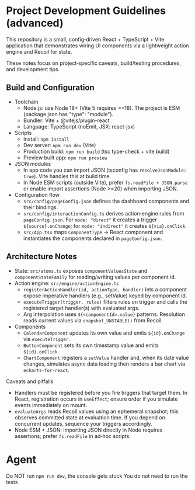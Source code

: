 # Project Development Guidelines (advanced)

This repository is a small, config‑driven React + TypeScript + Vite application that demonstrates wiring UI components via a lightweight action engine and Recoil for state.

These notes focus on project‑specific caveats, build/testing procedures, and development tips.

## Build and Configuration

- Toolchain
  - Node.js: use Node 18+ (Vite 5 requires >=18). The project is ESM (package.json has "type": "module").
  - Bundler: Vite + @vitejs/plugin-react
  - Language: TypeScript (noEmit, JSX: react-jsx)
- Scripts
  - Install: `npm install`
  - Dev server: `npm run dev` (Vite)
  - Production build: `npm run build` (tsc type-check + vite build)
  - Preview built app: `npm run preview`
- JSON modules
  - In app code you can import JSON (tsconfig has `resolveJsonModule: true`). Vite handles this at build time.
  - In Node ESM scripts (outside Vite), prefer `fs.readFile + JSON.parse` or enable import assertions (Node >=20) when importing JSON.
- Configuration flow
  - `src/config/pageConfig.json` defines the dashboard components and their bindings.
  - `src/config/interactionConfig.ts` derives action‐engine rules from `pageConfig.json`. For `mode: "direct"` it creates a trigger `${source}.onChange`; for `mode: "indirect"` it creates `${via}.onClick`.
  - `src/App.tsx` maps `ComponentType` → React component and instantiates the components declared in `pageConfig.json`.

## Architecture Notes

- State: `src/atoms.ts` exposes `componentValuesState` and `componentStateFamily` for reading/writing values per component id.
- Action engine: `src/engine/actionEngine.ts`
  - `registerActionHandler(id, actionType, handler)` lets a component expose imperative handlers (e.g., setValue) keyed by component id.
  - `executeTrigger(trigger, rules)` filters rules on trigger and calls the registered target handler(s) with evaluated args.
  - Arg interpolation uses `${<componentId>.value}` patterns. Resolution reads current values via `snapshot_UNSTABLE()` from Recoil.
- Components
  - `CalendarComponent` updates its own value and emits `${id}.onChange` via `executeTrigger`.
  - `ButtonComponent` sets its own timestamp value and emits `${id}.onClick`.
  - `ChartComponent` registers a `setValue` handler and, when its date value changes, simulates async data loading then renders a bar chart via `echarts-for-react`.

Caveats and pitfalls
- Handlers must be registered before you fire triggers that target them. In React, registration occurs in `useEffect`; ensure order if you simulate events immediately on mount.
- `evaluateArgs` reads Recoil values using an ephemeral snapshot; this observes committed state at evaluation time. If you depend on concurrent updates, sequence your triggers accordingly.
- Node ESM + JSON: importing JSON directly in Node requires assertions; prefer `fs.readFile` in ad‑hoc scripts.

# Agent
Do NOT run `npm run dev`, the console gets stuck
You do not need to run the tests